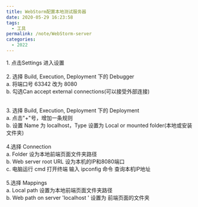 ```yaml
---
title: WebStorm配置本地测试服务器
date: 2020-05-29 16:23:58
tags: 
  - 工具
permalink: /note/WebStorm-server
categories: 
  - 2022
---
```


1.﻿﻿ 点击Settings 进入设置<br />
<br />2.﻿﻿ 选择 Build, Execution, Deployment 下的 Debugger<br />a. 将端口号 63342 改为 8080<br />b. 勾选Can accept external connections(可以接受外部连接)<br />
<!--more-->
<br />3. 选择 Build, Execution, Deployment 下的 Deployment<br />a. 点击"+"号，增加一条规则<br />b. 设置 Name 为 localhost，Type 设置为 Local or mounted folder(本地或安装文件夹)<br />
<br />4.选择 Connection<br />a. Folder 设为本地前端页面文件夹路径<br />b. Web server root URL 设为本机的IP和8080端口<br />c. 电脑运行 cmd 打开终端 输入 ipconfig 命令 查询本机IP地址<br />
<br />5.选择 Mappings<br />a. Local path 设置为本地前端页面文件夹路径<br />b. Web path on server 'localhost ' 设置为 前端页面的文件夹

